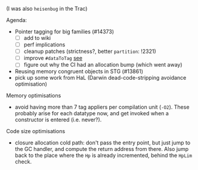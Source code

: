 (I was also `heisenbug` in the Trac)

Agenda:

- Pointer tagging for big families (#14373)
  - [ ] add to wiki
  - [ ] perf implications
  - [ ] cleanup patches (strictness?, better `partition`: !2321)
  - [ ] improve `#dataToTag` [see](https://gitlab.haskell.org/ghc/ghc/commit/ac977688523e5d77eb6f041f043552410b0c21da#note_241836)
  - [ ] figure out why the CI had an allocation bump (which went away)
- Reusing memory congruent objects in STG (#13861)
- pick up some work from HaL (Darwin dead-code-stripping avoidance optimisation)

Memory optimisations
- avoid having more than 7 tag appliers per compilation unit (`-O2`). These probably arise for each datatype now, and get invoked when a constructor is entered (i.e. never?).

Code size optimisations
- closure allocation cold path: don't pass the entry point, but just jump to the GC handler, and compute the return address from there. Also jump back to the place where the `Hp` is already incremented, behind the `HpLim` check.